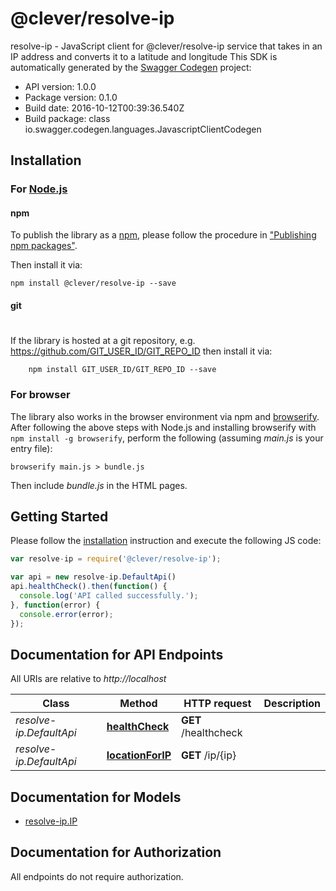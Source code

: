 # @clever/resolve-ip

resolve-ip - JavaScript client for @clever/resolve-ip
service that takes in an IP address and converts it to a latitude and longitude
This SDK is automatically generated by the [Swagger Codegen](https://github.com/swagger-api/swagger-codegen) project:

- API version: 1.0.0
- Package version: 0.1.0
- Build date: 2016-10-12T00:39:36.540Z
- Build package: class io.swagger.codegen.languages.JavascriptClientCodegen

## Installation

### For [Node.js](https://nodejs.org/)

#### npm

To publish the library as a [npm](https://www.npmjs.com/),
please follow the procedure in ["Publishing npm packages"](https://docs.npmjs.com/getting-started/publishing-npm-packages).

Then install it via:

```shell
npm install @clever/resolve-ip --save
```

#### git
#
If the library is hosted at a git repository, e.g.
https://github.com/GIT_USER_ID/GIT_REPO_ID
then install it via:

```shell
    npm install GIT_USER_ID/GIT_REPO_ID --save
```

### For browser

The library also works in the browser environment via npm and [browserify](http://browserify.org/). After following
the above steps with Node.js and installing browserify with `npm install -g browserify`,
perform the following (assuming *main.js* is your entry file):

```shell
browserify main.js > bundle.js
```

Then include *bundle.js* in the HTML pages.

## Getting Started

Please follow the [installation](#installation) instruction and execute the following JS code:

```javascript
var resolve-ip = require('@clever/resolve-ip');

var api = new resolve-ip.DefaultApi()
api.healthCheck().then(function() {
  console.log('API called successfully.');
}, function(error) {
  console.error(error);
});


```

## Documentation for API Endpoints

All URIs are relative to *http://localhost*

Class | Method | HTTP request | Description
------------ | ------------- | ------------- | -------------
*resolve-ip.DefaultApi* | [**healthCheck**](docs/DefaultApi.md#healthCheck) | **GET** /healthcheck | 
*resolve-ip.DefaultApi* | [**locationForIP**](docs/DefaultApi.md#locationForIP) | **GET** /ip/{ip} | 


## Documentation for Models

 - [resolve-ip.IP](docs/IP.md)


## Documentation for Authorization

 All endpoints do not require authorization.

